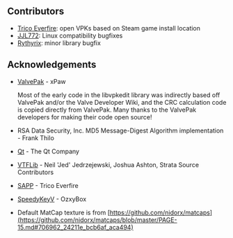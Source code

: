 ## Contributors
- [Trico Everfire](https://github.com/Trico-Everfire): open VPKs based on Steam game install location
- [JJL772](https://github.com/JJL772): Linux compatibility bugfixes
- [Rythyrix](https://github.com/Rythyrix): minor library bugfix

## Acknowledgements
- [ValvePak](https://github.com/ValveResourceFormat/ValvePak) - xPaw

  Most of the early code in the libvpkedit library was indirectly
  based off ValvePak and/or the Valve Developer Wiki, and the CRC
  calculation code is copied directly from ValvePak. Many thanks
  to the ValvePak developers for making their code open source!
- RSA Data Security, Inc. MD5 Message-Digest Algorithm implementation - Frank Thilo
- [Qt](https://www.qt.io) - The Qt Company
- [VTFLib](https://github.com/StrataSource/VTFLib) - Neil 'Jed' Jedrzejewski, Joshua Ashton, Strata Source Contributors
- [SAPP](https://github.com/Trico-Everfire/SteamAppPathProvider) - Trico Everfire
- [SpeedyKeyV](https://github.com/ozxybox/SpeedyKeyV) - OzxyBox
- Default MatCap texture is from [https://github.com/nidorx/matcaps](https://github.com/nidorx/matcaps/blob/master/PAGE-15.md#706962_24211e_bcb6af_aca494)
